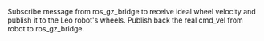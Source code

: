 Subscribe message from ros_gz_bridge to receive ideal wheel velocity and publish it to the Leo robot's wheels.
Publish back the real cmd_vel from robot to ros_gz_bridge.
